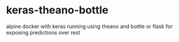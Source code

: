 # keras-theano-bottle
alpine docker with keras running using theano and bottle or flask for exposing predictions over rest
